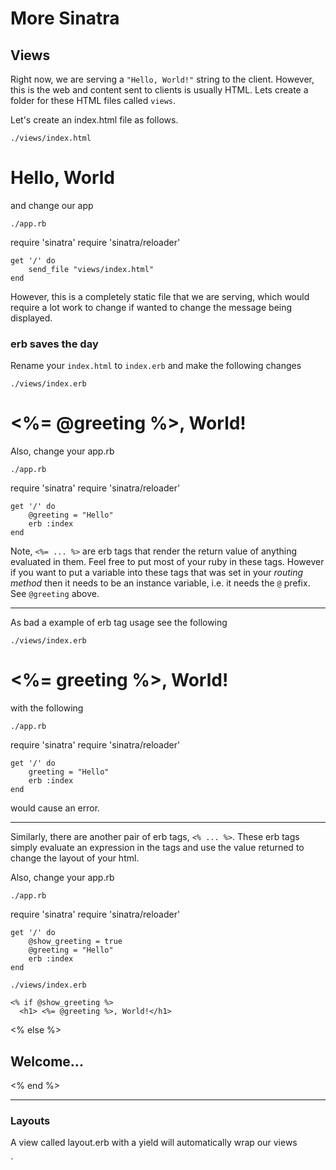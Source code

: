 # More Sinatra

## Views

Right now, we are serving a `"Hello, World!"` string to the client. However, this is the web and content sent to clients is usually HTML. Lets create a folder for these HTML files called `views`.


Let's create an index.html file as follows.

`./views/index.html`

  <h1> Hello, World </h1>

and change our app

`./app.rb`

  require 'sinatra'
  require 'sinatra/reloader'

    get '/' do
        send_file "views/index.html"
    end
    
 
 However, this is a completely static file that we are serving, which would require a lot work to change if wanted to change the message being displayed.
 

### erb saves the day

Rename your `index.html` to `index.erb` and make the following changes 

`./views/index.erb`

  <h1> <%= @greeting %>, World! </h1>


Also, change your app.rb

`./app.rb`

  require 'sinatra'
  require 'sinatra/reloader'

    get '/' do
        @greeting = "Hello"
        erb :index
    end


Note, `<%= ... %>` are erb tags that render the return value of anything evaluated in them. Feel free to put most of your ruby in these tags. However if you  want to put a variable into these tags that was set in your *routing method* then it needs to be an instance variable, i.e. it needs the `@` prefix. See `@greeting` above. 

----
As bad a example of erb tag usage see the following

`./views/index.erb`

  <h1> <%= greeting %>, World! </h1>


with the following

`./app.rb`

  require 'sinatra'
  require 'sinatra/reloader'

    get '/' do
        greeting = "Hello"
        erb :index
    end


would cause an error.

----

Similarly, there are another pair of erb tags,  `<% ... %>`. These erb tags simply evaluate an expression in the tags and use the value returned to change the layout of your html.

Also, change your app.rb

`./app.rb`

  require 'sinatra'
  require 'sinatra/reloader'

    get '/' do
        @show_greeting = true
        @greeting = "Hello"
        erb :index
    end


`./views/index.erb`

    <% if @show_greeting %>
      <h1> <%= @greeting %>, World!</h1>
  <% else %>
         <h2> Welcome... </h2>
  <% end %>
  

-----
### Layouts

A view called layout.erb with a yield will automatically wrap our views

  `<!-- views/layout.erb -->
  <html>
    <head>
      <title><%= @page_title || 'Untitled' %>
    </head>
    <body>
      <%= yield %>
    </body>
  </html>`


-----
### Stylesheets and all that

Why are layouts useful? There are elements of that get carried over from one html page to another. Most importantly there are resources like stylesheets that need to be included with every page The layout makes including this simple.


We need a general folder to put all our scripts, stylesheets, and images. The folder to hold all these items is called the `public` folder. Create a folder in `./public` for stylesheets `/stylesheets` and then create a stylesheet called `style.css`


`./public/stylesheets/style.css`

    .container
    {
      width: 50%;
      margin-left: auto;
      margin-right: auto;
      border: solid 1px black;
    }

and to include this in our layout we add the following to our head.

    <link rel="stylesheet" type="text/css" href="/stylesheets/style.css">

-----
### Forms

At some point we need to get content back from a user. To do this we use an html form with an appropriate `action` and `method`.

> **action**: defines the *route* where the form *submission* request will be sent to server.

and 
> **method**: defines the *type* of request that will be sent on *submission* of the form

Putting these to use we get the following simple form.

    <form action="/animals" method="post">
        <input type="text" name="animal[:species]">
        <textarea name="animal[:description]"></textarea>
        <button> save </button>
    </form>
    
The note here is that the form will now send the fields of the form to our application and will be accessed in the `params` using the `:animal` key.

>  params[:animal] => {:species => "dragon", :description => "coool" }


Think of the above form as a form with fields for an `animal` and the name of each field is a key whose value is input by the client. 

A reusable form for creation or editing

    <!-- You'll need to make sure these variables are set correctly -->
    <form method="<%= @form_method %>" action="<%= @form_action %>">
        <input type="text" name="whatever"></input>
        <!-- more inputs -->
        <input type="submit">Done</input>
    </form>



-----
### Redirect
 
After a request is made it is often important to make a redirect. A good example is when someone makes a post request. 

  post "/animals" do 
    
    animal = params[:animal]
    # save the animal somehow
    
    redirect "/animals"
  end



-----
### Restful Routing
    
    ```ruby <!--things.rb  -->

    require 'sinatra'
    require 'sinatra/reload'
    
    get '/things' do
        # Show a list (index) of things
    end
    
    get '/things/:id' do
        # Show thing  using it's :id
    end

    post '/things' do
        # Create a new thing
    end
     ```
Now with views:
    ```ruby <!--things.rb  -->

    require 'sinatra'
    require 'sinatra/reload'
    
    get '/animals' do
      @animals = # get all animals from DB
        erb :index
    end
    
    get '/animals/:id' do
       id = params[:id]
       @animal = # find an animal using it's id
       
       erb :show
    end

    post '/animals' do
      animal = params[:animal]
      #save animal and give it `some_id`
      
      redirect "/animals/#{some_id}"
    end
     ```